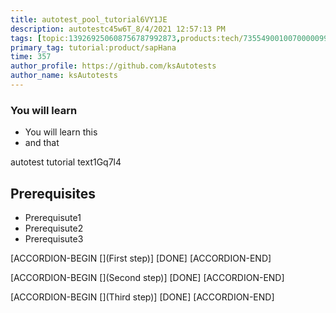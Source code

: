 ```yaml
---
title: autotest_pool_tutorial6VY1JE
description: autotestc45w6T_8/4/2021 12:57:13 PM
tags: [topic:139269250608756787992873,products:tech/73554900100700000996,tutorial:experience/advanced]
primary_tag: tutorial:product/sapHana
time: 357
author_profile: https://github.com/ksAutotests
author_name: ksAutotests
---
```

### You will learn
- You will learn this
- and that

autotest tutorial text1Gq7l4

## Prerequisites
- Prerequisute1
- Prerequisute2
- Prerequisute3

[ACCORDION-BEGIN [](First step)]
[DONE]
[ACCORDION-END]

[ACCORDION-BEGIN [](Second step)]
[DONE]
[ACCORDION-END]

[ACCORDION-BEGIN [](Third step)]
[DONE]
[ACCORDION-END]


